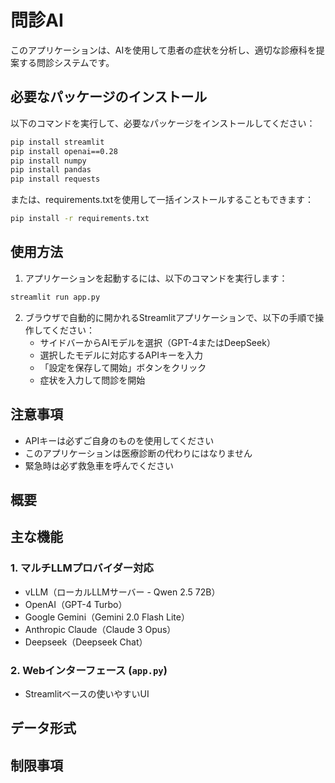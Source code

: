 # 問診AI

このアプリケーションは、AIを使用して患者の症状を分析し、適切な診療科を提案する問診システムです。

## 必要なパッケージのインストール

以下のコマンドを実行して、必要なパッケージをインストールしてください：

```bash
pip install streamlit
pip install openai==0.28
pip install numpy
pip install pandas
pip install requests
```

または、requirements.txtを使用して一括インストールすることもできます：

```bash
pip install -r requirements.txt
```

## 使用方法

1. アプリケーションを起動するには、以下のコマンドを実行します：

```bash
streamlit run app.py
```

2. ブラウザで自動的に開かれるStreamlitアプリケーションで、以下の手順で操作してください：
   - サイドバーからAIモデルを選択（GPT-4またはDeepSeek）
   - 選択したモデルに対応するAPIキーを入力
   - 「設定を保存して開始」ボタンをクリック
   - 症状を入力して問診を開始

## 注意事項

- APIキーは必ずご自身のものを使用してください
- このアプリケーションは医療診断の代わりにはなりません
- 緊急時は必ず救急車を呼んでください

## 概要

## 主な機能

### 1. マルチLLMプロバイダー対応
- vLLM（ローカルLLMサーバー - Qwen 2.5 72B）
- OpenAI（GPT-4 Turbo）
- Google Gemini（Gemini 2.0 Flash Lite）
- Anthropic Claude（Claude 3 Opus）
- Deepseek（Deepseek Chat）

### 2. Webインターフェース (`app.py`)
- Streamlitベースの使いやすいUI

## データ形式

## 制限事項
